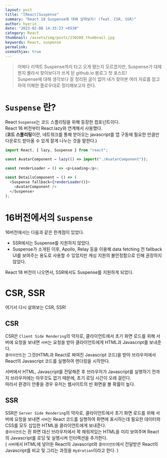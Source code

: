 ```yaml
---
layout: post
title: "[React]Suspense"
summary: "React 18 Suspense에 대해 살펴보자! (feat. CSR, SSR)"
author: hyerin
date: "2023-02-08 14:35:23 +0530"
category: React
thumbnail: /assets/img/posts/230208_thumbnail.jpg
keywords: React, suspense
permalink:
usemathjax: true
---
```


> 어쩌다 리액트 Suspense까지 타고 오게 됐는지 모르겠지만, Suspense가 대체 뭔지 몰라서 찾아보다가 쓰게 된 github.io 블로그 첫 포스트! <br />
> Suspense에 대해 생각보다 잘 정리된 글이 없어 내가 찾아본 여러 자료를 참고하여 이해한 플로우대로 정리해보고자 한다.

# `Suspense` 란?

React `Suspense`는 코드 스플리팅을 위해 등장한 컴포넌트이다. <br />
React 16 버전부터 React.lazy와 연계해서 사용했다. <br />
(**코드 스플리팅**이란, 네트워크를 통해 받아오는 javascript를 앱 구동에 필요한 만큼만 다운로드 받아올 수 있게 잘게 나누는 것을 말한다.) <br />

```javascript
import React, { lazy, Suspense } from "react";

const AvatarComponent = lazy(() => import("./AvatarComponent"));

const renderLoader = () => <p>Loading</p>;

const DetailsComponent = () => (
  <Suspense fallback={renderLoader()}>
    <AvatarComponent />
  </Suspense>
);
```

# 16버전에서의 `Suspense`

16버전에서는 다음과 같은 한계점이 있었다.

- SSR에서는 Suspense를 지원하지 않았다.
- Suspense가 소개된 이후, Apollo, Relay 등을 이용해 data fetching 전 fallback UI를 보여주는 용도로 사용할 수 있었지만 캐싱 지원의 불안정함으로 인해 권장하지 않았다.

React 18 버전이 나오면서, SSR에서도 Suspense를 지원하게 되었다.

# CSR, SSR

여기서 다시 살펴보는 CSR, SSR!

## CSR

CSR은 `Client Side Rendering`의 약자로, 클라이언트에서 초기 화면 로드를 위해 서버에 요청을 보내면 `서버`는 요청을 받아 클라이언트에게 HTML과 Javascript를 보내준다. <br />
`클라이언트`는 그것(HTML과 React로 짜여진 Javascript 코드)을 받아 브라우저에서 React의 Javascript 코드를 실행하여 렌더링을 시작한다.

서버에서 HTML, Javascript를 전달해준 후 브라우저가 Javascript를 실행하기 전까지 브라우저에는 아무것도 없기 때문에, 초기 로딩 시간이 오래 걸린다. <br />
따라서 환경이 안좋을 경우 유저는 웹사이트의 빈 화면을 볼 확률이 높다.

## SSR

SSR은 `Server Side Rendering`의 약자로, 클라이언트에서 초기 화면 로드를 위해 서버에 요청을 보내면 `서버`는 React 코드를 실행하여 화면에 표시하는데 필요한 데이터와 CSS를 모두 삽입한 HTML을 클라이언트에게 보내준다. <br />
`클라이언트`는 흰 화면 대신 브라우저에서 꽉 채워져있는 HTML을 미리 보여주며 React의 Javascript를 로딩 및 실행시켜 인터랙션을 추가한다. <br/>
( `서버`에서 HTML에 넣어둔 React의 Javascript와 `클라이언트`에서 전달받은 React의 Javascript를 비교 및 그리는 과정을 `Hydration`이라고 한다. ) <br />
